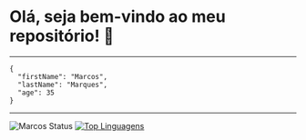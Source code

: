 # Olá, seja bem-vindo ao meu repositório! :vulcan_salute:
---
```
{
  "firstName": "Marcos",
  "lastName": "Marques",
  "age": 35
}
```
---
![Marcos Status](https://github-readme-stats.vercel.app/api?username=maleixorm&show_icons=true&theme=dracula)
[![Top Linguagens](https://github-readme-stats.vercel.app/api/top-langs/?username=maleixorm&layout=compact)](https://github.com/anuraghazra/github-readme-stats)
